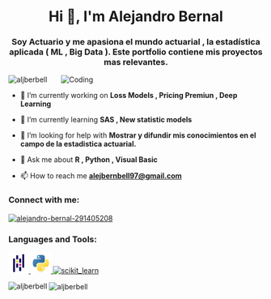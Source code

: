 <h1 align="center">Hi 👋, I'm Alejandro Bernal</h1>
<h3 align="center">Soy Actuario y me apasiona el mundo actuarial , la estadística aplicada ( ML , Big Data ). Este portfolio contiene mis proyectos mas relevantes.</h3>
<img align="right" alt="Coding" width="400" src="https://res.cloudinary.com/hevo/images/f_auto,q_auto/v1626947880/hevo-learn/SQL-Data-Analyst/SQL-Data-Analyst.png?_i=AA">

<p align="left"> <img src="https://komarev.com/ghpvc/?username=aljberbell&label=Profile%20views&color=0e75b6&style=flat" alt="aljberbell" /> </p>

- 🔭 I’m currently working on **Loss Models , Pricing Premiun , Deep Learning**

- 🌱 I’m currently learning **SAS , New statistic models**

- 🤝 I’m looking for help with **Mostrar y difundir mis conocimientos en el campo de la estadistica actuarial.**

- 💬 Ask me about **R , Python , Visual Basic**

- 📫 How to reach me **alejbernbell97@gmail.com**

<h3 align="left">Connect with me:</h3>
<p align="left">
<a href="https://linkedin.com/in/alejandro-bernal-291405208" target="blank"><img align="center" src="https://raw.githubusercontent.com/rahuldkjain/github-profile-readme-generator/master/src/images/icons/Social/linked-in-alt.svg" alt="alejandro-bernal-291405208" height="30" width="40" /></a>
</p>

<h3 align="left">Languages and Tools:</h3>
<p align="left"> <a href="https://pandas.pydata.org/" target="_blank" rel="noreferrer"> <img src="https://raw.githubusercontent.com/devicons/devicon/2ae2a900d2f041da66e950e4d48052658d850630/icons/pandas/pandas-original.svg" alt="pandas" width="40" height="40"/> </a> <a href="https://www.python.org" target="_blank" rel="noreferrer"> <img src="https://raw.githubusercontent.com/devicons/devicon/master/icons/python/python-original.svg" alt="python" width="40" height="40"/> </a> <a href="https://scikit-learn.org/" target="_blank" rel="noreferrer"> <img src="https://upload.wikimedia.org/wikipedia/commons/0/05/Scikit_learn_logo_small.svg" alt="scikit_learn" width="40" height="40"/> </a> </p>

<p><img align="left" src="https://github-readme-stats.vercel.app/api/top-langs?username=aljberbell&show_icons=true&locale=en&layout=compact" alt="aljberbell" /></p>

<p>&nbsp;<img align="center" src="https://github-readme-stats.vercel.app/api?username=aljberbell&show_icons=true&locale=en" alt="aljberbell" /></p>
